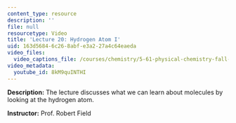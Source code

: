 ```yaml
---
content_type: resource
description: ''
file: null
resourcetype: Video
title: 'Lecture 20: Hydrogen Atom I'
uid: 163d5684-6c26-8abf-e3a2-27a4c64eaeda
video_files:
  video_captions_file: /courses/chemistry/5-61-physical-chemistry-fall-2017/lecture-videos/hydrogen-atom-i/8kM9quINTHI.vtt
video_metadata:
  youtube_id: 8kM9quINTHI
---
```


**Description:** The lecture discusses what we can learn about molecules by looking at the hydrogen atom.

**Instructor:** Prof. Robert Field